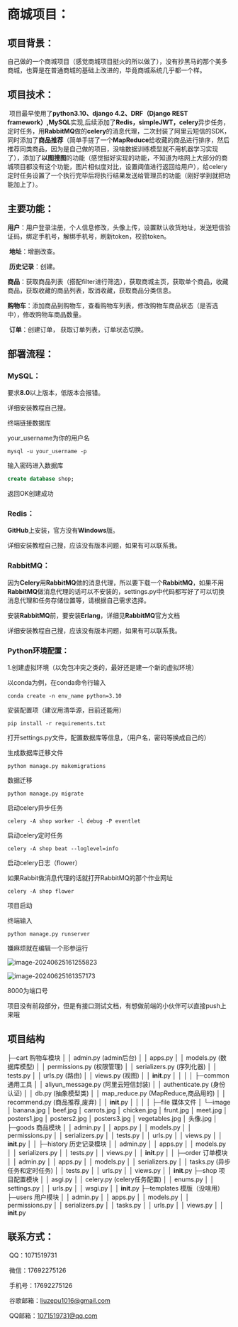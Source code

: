 # 商城项目：

## 项目背景：

​		自己做的一个商城项目（感觉商城项目挺火的所以做了），没有抄黑马的那个美多商城，也算是在普通商城的基础上改进的，毕竟商城系统几乎都一个样。

## 项目技术：

​		项目最早使用了**python3.10、django 4.2、DRF（Django REST framework）,MySQL**实现,后续添加了**Redis，simpleJWT，celery**异步任务，定时任务，用**RabbitMQ**做的**celery**的消息代理，二次封装了阿里云短信的SDK，同时添加了**商品推荐**（简单手搓了一个**MapReduce**给收藏的商品进行排序，然后推荐同类商品，因为是自己做的项目，没啥数据训练模型就不用机器学习实现了），添加了**以图搜图**的功能（感觉挺好实现的功能，不知道为啥网上大部分的商城项目都没有这个功能，图片相似度对比，设置阈值进行返回给用户），给celery定时任务设置了一个执行完毕后将执行结果发送给管理员的功能（刚好学到就把功能加上了）。

## 主要功能：

​	**用户**：用户登录注册，个人信息修改，头像上传，设置默认收货地址，发送短信验证码，绑定手机号，解绑手机号，刷新token，校验token。

​	**地址**：增删改查。

​	**历史记录**：创建。

​	**商品**：获取商品列表（搭配filter进行筛选），获取商城主页，获取单个商品，收藏商品，获取收藏的商品列表，取消收藏，获取商品分类信息。

​	**购物车**：添加商品到购物车，查看购物车列表，修改购物车商品状态（是否选中），修改购物车商品数量。

​	**订单**：创建订单， 获取订单列表，订单状态切换。

## 部署流程：

### MySQL：

要求**8.0**以上版本，低版本会报错。

详细安装教程自己搜。

终端链接数据库

your_username为你的用户名

```shell
mysql -u your_username -p
```

输入密码进入数据库

```sql
create database shop;
```

返回OK创建成功

### Redis：

**GitHub**上安装，官方没有**Windows**版。

详细安装教程自己搜，应该没有版本问题，如果有可以联系我。

### RabbitMQ：

因为**Celery**用**RabbitMQ**做的消息代理，所以要下载一个**RabbitMQ**，如果不用**RabbitMQ**做消息代理的话可以不安装的，settings.py中代码都写好了可以切换消息代理和任务存储位置等，请根据自己需求选择。

安装**RabbitMQ**前，要安装**Erlang**，详细见**RabbitMQ**官方文档

详细安装教程自己搜，应该没有版本问题，如果有可以联系我。

### Python环境配置：

1.创建虚拟环境（以免包冲突之类的，最好还是建一个新的虚拟环境）

以conda为例，在conda命令行输入

```shell
conda create -n env_name python=3.10
```

安装配置项（建议用清华源，目前还能用）

```shell
pip install -r requirements.txt
```

打开settings.py文件，配置数据库等信息，（用户名，密码等换成自己的）

生成数据库迁移文件

```shell
python manage.py makemigrations
```

数据迁移

```shell
python manage.py migrate
```

启动celery异步任务

```shell
celery -A shop worker -l debug -P eventlet
```

启动celery定时任务

```shell
celery -A shop beat --loglevel=info
```

启动celery日志（flower）

如果Rabbit做消息代理的话就打开RabbitMQ的那个作业网址

```shell
celery -A shop flower
```

项目启动

终端输入

```shell
python manage.py runserver
```

嫌麻烦就在编辑一个形参运行

![image-20240625161255823](C:\Users\user\AppData\Roaming\Typora\typora-user-images\image-20240625161330001.png)

![image-20240625161357173](C:\Users\user\AppData\Roaming\Typora\typora-user-images\image-20240625161357173.png)

8000为端口号

项目没有前段部分，但是有接口测试文档，有想做前端的小伙伴可以直接push上来哦



## 项目结构

├─cart			购物车模块
│  │  admin.py			(admin后台)
│  │  apps.py
│  │  models.py			(数据库模型)
│  │  permissions.py	(权限管理)
│  │  serializers.py		(序列化器)
│  │  tests.py
│  │  urls.py				(路由)
│  │  views.py			(视图)
│  │  __init__.py
│  │ 
│  │
├─common		通用工具
│  │  aliyun_message.py		(阿里云短信封装)
│  │  authenticate.py				(身份认证)
│  │  db.py							(抽象模型类)
│  │  map_reduce.py			(MapReduce,商品用的)
│  │  recommend.py				(商品推荐,废弃)
│  │  __init__.py
│  │
│  │
├─file				媒体文件
│  └─image
│          banana.jpg
│          beef.jpg
│          carrots.jpg
│          chicken.jpg
│          frunt.jpg
│          meet.jpg
│          posters1.jpg
│          posters2.jpg
│          posters3.jpg
│          vegetables.jpg
│          头像.jpg
│
├─goods			商品模块
│  │  admin.py
│  │  apps.py
│  │  models.py
│  │  permissions.py
│  │  serializers.py
│  │  tests.py
│  │  urls.py
│  │  views.py
│  │  __init__.py
│  │
├─history			历史记录模块
│  │  admin.py
│  │  apps.py
│  │  models.py
│  │  serializers.py
│  │  tests.py
│  │  views.py
│  │  __init__.py
│  │
├─order			订单模块
│  │  admin.py
│  │  apps.py
│  │  models.py
│  │  serializers.py
│  │  tasks.py			(异步任务和定时任务)
│  │  tests.py
│  │  urls.py
│  │  views.py
│  │  __init__.py
├─shop			项目配置模块
│  │  asgi.py
│  │  celery.py		(celery任务配置)
│  │  enums.py
│  │  settings.py
│  │  urls.py
│  │  wsgi.py
│  │  __init__.py
├─templates		模版（没啥用）
├─users				用户模块
│  │  admin.py
│  │  apps.py
│  │  models.py
│  │  permissions.py
│  │  serializers.py
│  │  tasks.py
│  │  urls.py
│  │  views.py
│  │  __init__.py



## 联系方式：

​	QQ：1071519731

​	微信：17692275126

​	手机号：17692275126

​	谷歌邮箱：liuzepu1016@gmail.com

​	QQ邮箱：1071519731@qq.com
